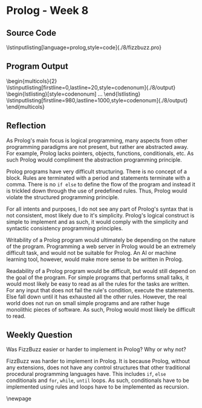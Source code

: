 # Prolog - Week 8
## Source Code
\lstinputlisting[language=prolog,style=code]{./8/fizzbuzz.pro}


## Program Output
\begin{multicols}{2}
\lstinputlisting[firstline=0,lastline=20,style=codenonum]{./8/output}
\begin{lstlisting}[style=codenonum]
...
\end{lstlisting}
\lstinputlisting[firstline=980,lastline=1000,style=codenonum]{./8/output}
\end{multicols}


## Reflection

As Prolog's main focus is logical programming, many aspects from other
programming paradigms are not present, but rather are abstracted away. For
example, Prolog lacks pointers, objects, functions, conditionals, etc. As such
Prolog would compliment the abstraction programming principle.

Prolog programs have very difficult structuring. There is no concept of a
block. Rules are terminated with a period and statements terminate with a
comma. There is no `if else` to define the flow of the program and instead it
is trickled down through the use of predefined rules. Thus, Prolog would
violate the structured programming principle.

For all intents and purposes, I do not see any part of Prolog's syntax that is
not consistent, most likely due to it's simplicity. Prolog's logical construct
is simple to implement and as such, it would comply with the simplicity and
syntactic consistency programming principles.

Writability of a Prolog program would ultimately be depending on the nature of
the program. Programming a web server in Prolog would be an extremely difficult
task, and would not be suitable for Prolog. An AI or machine learning tool,
however, would make more sense to be written in Prolog.

Readability of a Prolog program would be difficult, but would still depend on
the goal of the program. For simple programs that performs small talks, it
would most likely be easy to read as all the rules for the tasks are written.
For any input that does not fail the rule's condition, execute the statements.
Else fall down until it has exhausted all the other rules. However, the real
world does not run on small simple programs and are rather huge monolithic
pieces of software. As such, Prolog would most likely be difficult to read.


## Weekly Question

Was FizzBuzz easier or harder to implement in Prolog? Why or why not?

FizzBuzz was harder to implement in Prolog. It is because Prolog, without any
extensions, does not have any control structures that other traditional
procedural programming languages have. This includes `if`, `else` conditionals
and `for`, `while`, `until` loops. As such, conditionals have to be implemented
using rules and loops have to be implemented as recursion.

\newpage
